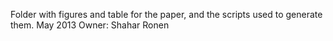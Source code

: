 Folder with figures and table for the paper, and the scripts used to generate them.
May 2013
Owner: Shahar Ronen 
